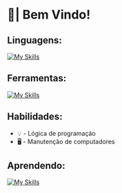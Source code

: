 # 👋| Bem Vindo!

##  Linguagens:
[![My Skills](https://skillicons.dev/icons?i=c,java)](https://skillicons.dev)
## Ferramentas:
[![My Skills](https://skillicons.dev/icons?i=vscode,replit,github,git)](https://skillicons.dev)

## Habilidades:

* 💡 - Lógica de programação
* 🖥 - Manutenção de computadores

## Aprendendo:

[![My Skills](https://skillicons.dev/icons?i=python,dart,flutter,mysql)](https://skillicons.dev)
